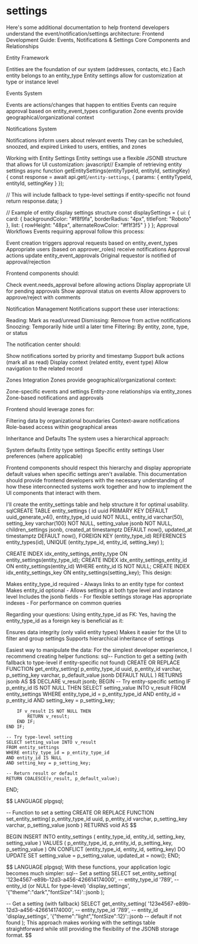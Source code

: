 # settings

Here's some additional documentation to help frontend developers understand the event/notification/settings architecture:
Frontend Development Guide: Events, Notifications & Settings
Core Components and Relationships

Entity Framework

Entities are the foundation of our system (addresses, contacts, etc.)
Each entity belongs to an entity_type
Entity settings allow for customization at type or instance level

Events System

Events are actions/changes that happen to entities
Events can require approval based on entity_event_types configuration
Zone events provide geographical/organizational context

Notifications System

Notifications inform users about relevant events
They can be scheduled, snoozed, and expired
Linked to users, entities, and zones

Working with Entity Settings
Entity settings use a flexible JSONB structure that allows for UI customization:
javascript// Example of retrieving entity settings
async function getEntitySettings(entityTypeId, entityId, settingKey) {
const response = await api.get(`/entity-settings`, {
params: { entityTypeId, entityId, settingKey }
});

// This will include fallback to type-level settings if entity-specific not found
return response.data;
}

// Example of entity display settings structure
const displaySettings = {
ui: {
card: {
backgroundColor: "#f8f9fa",
borderRadius: "4px",
titleFont: "Roboto"
},
list: {
rowHeight: "48px",
alternateRowColor: "#f1f3f5"
}
}
};
Approval Workflows
Events requiring approval follow this process:

Event creation triggers approval requests based on entity_event_types
Appropriate users (based on approver_roles) receive notifications
Approval actions update entity_event_approvals
Original requestor is notified of approval/rejection

Frontend components should:

Check event.needs_approval before allowing actions
Display appropriate UI for pending approvals
Show approval status on events
Allow approvers to approve/reject with comments

Notification Management
Notifications support these user interactions:

Reading: Mark as read/unread
Dismissing: Remove from active notifications
Snoozing: Temporarily hide until a later time
Filtering: By entity, zone, type, or status

The notification center should:

Show notifications sorted by priority and timestamp
Support bulk actions (mark all as read)
Display context (related entity, event type)
Allow navigation to the related record

Zones Integration
Zones provide geographical/organizational context:

Zone-specific events and settings
Entity-zone relationships via entity_zones
Zone-based notifications and approvals

Frontend should leverage zones for:

Filtering data by organizational boundaries
Context-aware notifications
Role-based access within geographical areas

Inheritance and Defaults
The system uses a hierarchical approach:

System defaults
Entity type settings
Specific entity settings
User preferences (where applicable)

Frontend components should respect this hierarchy and display appropriate default values when specific settings aren't available.
This documentation should provide frontend developers with the necessary understanding of how these interconnected systems work together and how to implement the UI components that interact with them.

I'll create the entity_settings table and help structure it for optimal usability.
sqlCREATE TABLE entity_settings (
id uuid PRIMARY KEY DEFAULT uuid_generate_v4(),
entity_type_id uuid NOT NULL,
entity_id varchar(50),
setting_key varchar(100) NOT NULL,
setting_value jsonb NOT NULL,
children_settings jsonb,
created_at timestamptz DEFAULT now(),
updated_at timestamptz DEFAULT now(),
FOREIGN KEY (entity_type_id) REFERENCES entity_types(id),
UNIQUE (entity_type_id, entity_id, setting_key)
);

CREATE INDEX idx_entity_settings_entity_type ON entity_settings(entity_type_id);
CREATE INDEX idx_entity_settings_entity_id ON entity_settings(entity_id) WHERE entity_id IS NOT NULL;
CREATE INDEX idx_entity_settings_key ON entity_settings(setting_key);
This design:

Makes entity_type_id required - Always links to an entity type for context
Makes entity_id optional - Allows settings at both type level and instance level
Includes the jsonb fields - For flexible settings storage
Has appropriate indexes - For performance on common queries

Regarding your questions:
Using entity_type_id as FK:
Yes, having the entity_type_id as a foreign key is beneficial as it:

Ensures data integrity (only valid entity types)
Makes it easier for the UI to filter and group settings
Supports hierarchical inheritance of settings

Easiest way to manipulate the data:
For the simplest developer experience, I recommend creating helper functions:
sql-- Function to get a setting (with fallback to type-level if entity-specific not found)
CREATE OR REPLACE FUNCTION get_entity_setting(
p_entity_type_id uuid,
p_entity_id varchar,
p_setting_key varchar,
p_default_value jsonb DEFAULT NULL
) RETURNS jsonb AS $$
DECLARE
v_result jsonb;
BEGIN
-- Try entity-specific setting
IF p_entity_id IS NOT NULL THEN
SELECT setting_value INTO v_result
FROM entity_settings
WHERE entity_type_id = p_entity_type_id
AND entity_id = p_entity_id
AND setting_key = p_setting_key;

        IF v_result IS NOT NULL THEN
            RETURN v_result;
        END IF;
    END IF;

    -- Try type-level setting
    SELECT setting_value INTO v_result
    FROM entity_settings
    WHERE entity_type_id = p_entity_type_id
    AND entity_id IS NULL
    AND setting_key = p_setting_key;

    -- Return result or default
    RETURN COALESCE(v_result, p_default_value);

END;

$$
LANGUAGE plpgsql;

-- Function to set a setting
CREATE OR REPLACE FUNCTION set_entity_setting(
    p_entity_type_id uuid,
    p_entity_id varchar,
    p_setting_key varchar,
    p_setting_value jsonb
) RETURNS void AS
$$

BEGIN
INSERT INTO entity_settings (
entity_type_id,
entity_id,
setting_key,
setting_value
) VALUES (
p_entity_type_id,
p_entity_id,
p_setting_key,
p_setting_value
)
ON CONFLICT (entity_type_id, entity_id, setting_key)
DO UPDATE SET
setting_value = p_setting_value,
updated_at = now();
END;

$$
LANGUAGE plpgsql;
With these functions, your application logic becomes much simpler:
sql-- Set a setting
SELECT set_entity_setting(
    '123e4567-e89b-12d3-a456-426614174000', -- entity_type_id
    '789', -- entity_id (or NULL for type-level)
    'display_settings',
    '{"theme":"dark","fontSize":14}'::jsonb
);

-- Get a setting (with fallback)
SELECT get_entity_setting(
    '123e4567-e89b-12d3-a456-426614174000', -- entity_type_id
    '789', -- entity_id
    'display_settings',
    '{"theme":"light","fontSize":12}'::jsonb -- default if not found
);
This approach makes working with the settings table straightforward while still providing the flexibility of the JSONB storage format.
$$
